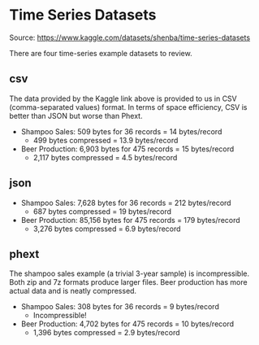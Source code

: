# Time Series Datasets

Source: https://www.kaggle.com/datasets/shenba/time-series-datasets

There are four time-series example datasets to review.

## csv

The data provided by the Kaggle link above is provided to us in CSV (comma-separated values) format. In terms of space efficiency, CSV is better than JSON but worse than Phext.

* Shampoo Sales: 509 bytes for 36 records = 14 bytes/record
  - 499 bytes compressed = 13.9 bytes/record
* Beer Production: 6,903 bytes for 475 records = 15 bytes/record
  - 2,117 bytes compressed = 4.5 bytes/record

## json

* Shampoo Sales: 7,628 bytes for 36 records = 212 bytes/record
  - 687 bytes compressed = 19 bytes/record
* Beer Production: 85,156 bytes for 475 records = 179 bytes/record
  - 3,276 bytes compressed = 6.9 bytes/record

## phext

The shampoo sales example (a trivial 3-year sample) is incompressible. Both zip and 7z formats produce larger files. Beer production has more actual data and is neatly compressed.

* Shampoo Sales: 308 bytes for 36 records = 9 bytes/record
  - Incompressible!
* Beer Production: 4,702 bytes for 475 records = 10 bytes/record
  - 1,396 bytes compressed = 2.9 bytes/record